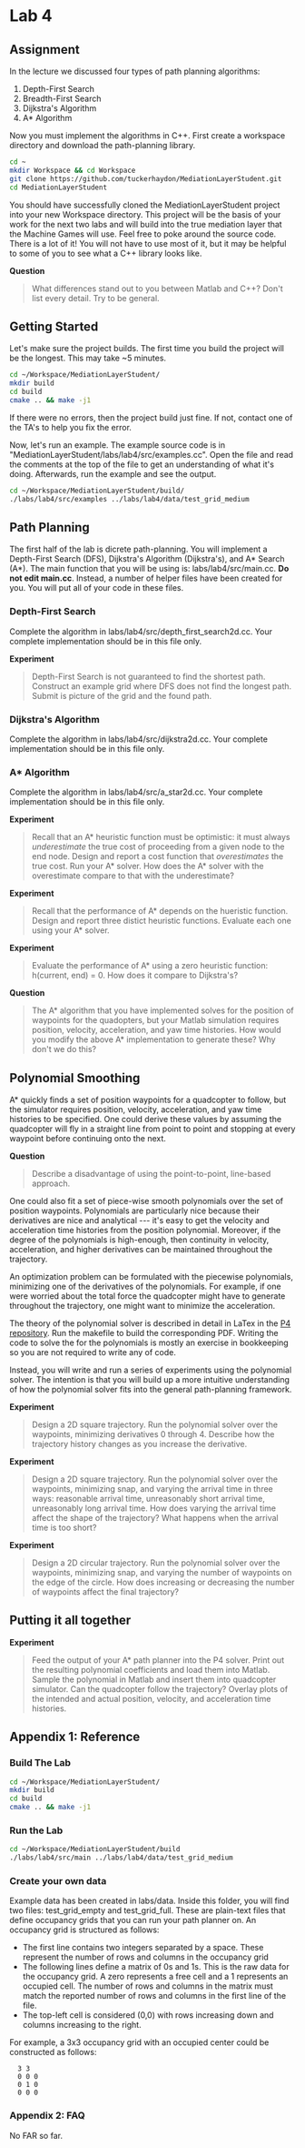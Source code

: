 # Lab 4
## Assignment
In the lecture we discussed four types of path planning algorithms: 
1) Depth-First Search
2) Breadth-First Search
3) Dijkstra's Algorithm
4) A\* Algorithm

Now you must implement the algorithms in C++. First create a workspace directory
and download the path-planning library.
```bash
cd ~
mkdir Workspace && cd Workspace
git clone https://github.com/tuckerhaydon/MediationLayerStudent.git
cd MediationLayerStudent
```

You should have successfully cloned the MediationLayerStudent project into your
new Workspace directory. This project will be the basis of your work for the
next two labs and will build into the true mediation layer that the Machine
Games will use. Feel free to poke around the source code. There is a lot of it!
You will not have to use most of it, but it may be helpful to some of you to see
what a C++ library looks like. 

**Question**
> What differences stand out to you between Matlab and C++? Don't list every
> detail. Try to be general.

## Getting Started
Let's make sure the project builds. The first time you build the project will be
the longest. This may take ~5 minutes.
```bash
cd ~/Workspace/MediationLayerStudent/
mkdir build
cd build
cmake .. && make -j1
```

If there were no errors, then the project build just fine. If not, contact one
of the TA's to help you fix the error. 

Now, let's run an example. The example source code is in
"MediationLayerStudent/labs/lab4/src/examples.cc". Open the file and read the
comments at the top of the file to get an understanding of what it's doing.
Afterwards, run the example and see the output.

```bash
cd ~/Workspace/MediationLayerStudent/build/
./labs/lab4/src/examples ../labs/lab4/data/test_grid_medium
```

## Path Planning
The first half of the lab is dicrete path-planning. You will implement a
Depth-First Search (DFS), Dijkstra's Algorithm (Dijkstra's), and A\* Search
(A\*). The main function that you will be using is: labs/lab4/src/main.cc. **Do
not edit main.cc**. Instead, a number of helper files have been created for you.
You will put all of your code in these files.


### Depth-First Search
Complete the algorithm in labs/lab4/src/depth_first_search2d.cc. Your complete
implementation should be in this file only.

**Experiment**
> Depth-First Search is not guaranteed to find the shortest path. Construct an
> example grid where DFS does not find the longest path. Submit is picture of the
> grid and the found path.


### Dijkstra's Algorithm
Complete the algorithm in labs/lab4/src/dijkstra2d.cc. Your complete implementation
should be in this file only.


### A\* Algorithm
Complete the algorithm in labs/lab4/src/a_star2d.cc. Your complete implementation
should be in this file only.

**Experiment**
> Recall that an A\* heuristic function must be optimistic: it must always
> _underestimate_ the true cost of proceeding from a given node to the end node.
> Design and report a cost function that _overestimates_ the true cost. Run your
> A\* solver.  How does the A\* solver with the overestimate compare to that with
> the underestimate?

**Experiment**
> Recall that the performance of A\* depends on the hueristic function. Design and
> report three distict heuristic functions. Evaluate each one using your A\*
> solver. 

**Experiment**
> Evaluate the performance of A\* using a zero heuristic function: h(current, end)
> = 0. How does it compare to Dijkstra's?

**Question**
> The A\* algorithm that you have implemented solves for the position of
> waypoints for the quadopters, but your Matlab simulation requires position,
> velocity, acceleration, and yaw time histories. How would you modify the above
> A\* implementation to generate these? Why don't we do this?


## Polynomial Smoothing
A\* quickly finds a set of position waypoints for a quadcopter to follow, but
the simulator requires position, velocity, acceleration, and yaw time
histories to be specified. One could derive these values by assuming the
quadcopter will fly in a straight line from point to point and stopping at every
waypoint before continuing onto the next. 

**Question**
> Describe a disadvantage of using the point-to-point, line-based approach.

One could also fit a set of piece-wise smooth polynomials over the set of
position waypoints. Polynomials are particularly nice because their derivatives
are nice and analytical --- it's easy to get the velocity and acceleration time
histories from the position polynomial. Moreover, if the degree of the
polynomials is high-enough, then continuity in velocity, acceleration, and
higher derivatives can be maintained throughout the trajectory. 

An optimization problem can be formulated with the piecewise polynomials,
minimizing one of the derivatives of the polynomials. For example, if one were
worried about the total force the quadcopter might have to generate throughout
the trajectory, one might want to minimize the acceleration.

The theory of the polynomial solver is described in detail in LaTex in the [P4
repository](https://github.com/tuckerhaydon/P4/doc/tex). Run the makefile to
build the corresponding PDF.  Writing the code to solve the for the polynomials
is mostly an exercise in bookkeeping so you are not required to write any of
code.

Instead, you will write and run a series of experiments using the polynomial
solver. The intention is that you will build up a more intuitive understanding
of how the polynomial solver fits into the general path-planning framework.

**Experiment**
> Design a 2D square trajectory. Run the polynomial solver over the waypoints,
> minimizing derivatives 0 through 4. Describe how the trajectory history
> changes as you increase the derivative.

**Experiment**
> Design a 2D square trajectory. Run the polynomial solver over the waypoints,
> minimizing snap, and varying the arrival time in three ways: reasonable
> arrival time, unreasonably short arrival time, unreasonably long arrival time.
> How does varying the arrival time affect the shape of the trajectory? What
> happens when the arrival time is too short?

**Experiment**
> Design a 2D circular trajectory. Run the polynomial solver over the waypoints,
> minimizing snap, and varying the number of waypoints on the edge of the
> circle. How does increasing or decreasing the number of waypoints affect the
> final trajectory?

## Putting it all together
**Experiment**
> Feed the output of your A\* path planner into the P4 solver. Print out the
> resulting polynomial coefficients and load them into Matlab. Sample the
> polynomial in Matlab and insert them into quadcopter simulator. Can the
> quadcopter follow the trajectory? Overlay plots of the intended and actual
> position, velocity, and acceleration time histories.

## Appendix 1: Reference
### Build The Lab
```bash
cd ~/Workspace/MediationLayerStudent/
mkdir build
cd build
cmake .. && make -j1
```

### Run the Lab
```bash
cd ~/Workspace/MediationLayerStudent/build
./labs/lab4/src/main ../labs/lab4/data/test_grid_medium
```

### Create your own data
Example data has been created in labs/data. Inside this folder, you will find
two files: test_grid_empty and test_grid_full. These are plain-text files that
define occupancy grids that you can run your path planner on. An occupancy grid
is structured as follows:

- The first line contains two integers separated by a space. These represent the
  number of rows and columns in the occupancy grid
- The following lines define a matrix of 0s and 1s. This is the raw data for the
  occupancy grid. A zero represents a free cell and a 1 represents an occupied
  cell. The number of rows and columns in the matrix must match the reported
  number of rows and columns in the first line of the file.
- The top-left cell is considered (0,0) with rows increasing down and columns
  increasing to the right.

For example, a 3x3 occupancy grid with an occupied center could be constructed
as follows:
```
  3 3 
  0 0 0
  0 1 0
  0 0 0
```

### Appendix 2: FAQ
No FAR so far.
